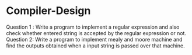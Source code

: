 # Compiler-Design
Question 1 : Write a program to implement a regular expression and also check whether entered string is accepted by the regular expression or not.
Question 2: Write a program to implement mealy and moore machine and find the outputs obtained when a input string is passed over that machine.
